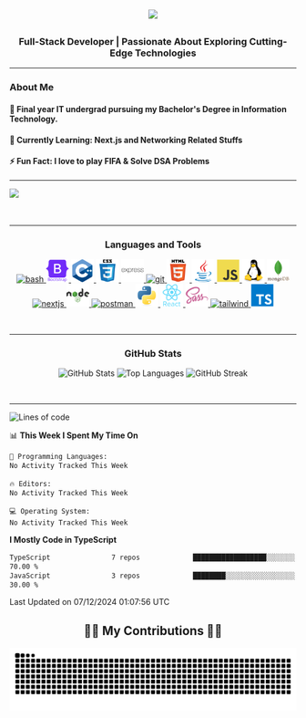 <h1 align="center">
  <img src="https://readme-typing-svg.herokuapp.com/?font=Righteous&size=30&center=true&vCenter=true&width=500&height=70&duration=2700&lines=Namaste🙏+I'm+अभय;Welcome+To+My+Coding+Dojo!👋;" />
</h1>
<h3 align="center">Full-Stack Developer | Passionate About Exploring Cutting-Edge Technologies</h3>
<hr/>


### About Me
 #### 🧠 **Final year IT undergrad pursuing my Bachelor's Degree in Information Technology.**
 #### 🌱 **Currently Learning**: Next.js and Networking Related Stuffs 
 #### ⚡ **Fun Fact**: I love to play FIFA & Solve DSA Problems
<hr/>

<p>
  <a href="https://spotify-github-profile.kittinanx.com/api/view.svg?uid=31sfm2cwtstqosqj3kuq6ykpoqxm&redirect=true">
    <img src="https://spotify-github-profile.kittinanx.com/api/view.svg?uid=31sfm2cwtstqosqj3kuq6ykpoqxm&cover_image=true&theme=default&show_offline=true&background_color=121212&interchange=true"/>
  </a>
</p>
<br/>
<hr/>
<h3 align="center">Languages and Tools</h3>
<p align="center">
  <a href="https://www.gnu.org/software/bash/" target="_blank" rel="noreferrer">
    <img src="https://www.vectorlogo.zone/logos/gnu_bash/gnu_bash-icon.svg" alt="bash" width="40" height="40"/>
  </a>
  <a href="https://getbootstrap.com" target="_blank" rel="noreferrer">
    <img src="https://raw.githubusercontent.com/devicons/devicon/master/icons/bootstrap/bootstrap-plain-wordmark.svg" alt="bootstrap" width="40" height="40"/>
  </a>
  <a href="https://www.w3schools.com/cpp/" target="_blank" rel="noreferrer">
    <img src="https://raw.githubusercontent.com/devicons/devicon/master/icons/cplusplus/cplusplus-original.svg" alt="cplusplus" width="40" height="40"/>
  </a>
  <a href="https://www.w3schools.com/css/" target="_blank" rel="noreferrer">
    <img src="https://raw.githubusercontent.com/devicons/devicon/master/icons/css3/css3-original-wordmark.svg" alt="css3" width="40" height="40"/>
  </a>
  <a href="https://expressjs.com" target="_blank" rel="noreferrer">
    <img src="https://raw.githubusercontent.com/devicons/devicon/master/icons/express/express-original-wordmark.svg" alt="express" width="40" height="40"/>
  </a>
  <a href="https://git-scm.com/" target="_blank" rel="noreferrer">
    <img src="https://www.vectorlogo.zone/logos/git-scm/git-scm-icon.svg" alt="git" width="40" height="40"/>
  </a>
  <a href="https://www.w3.org/html/" target="_blank" rel="noreferrer">
    <img src="https://raw.githubusercontent.com/devicons/devicon/master/icons/html5/html5-original-wordmark.svg" alt="html5" width="40" height="40"/>
  </a>
  <a href="https://www.java.com" target="_blank" rel="noreferrer">
    <img src="https://raw.githubusercontent.com/devicons/devicon/master/icons/java/java-original.svg" alt="java" width="40" height="40"/>
  </a>
  <a href="https://developer.mozilla.org/en-US/docs/Web/JavaScript" target="_blank" rel="noreferrer">
    <img src="https://raw.githubusercontent.com/devicons/devicon/master/icons/javascript/javascript-original.svg" alt="javascript" width="40" height="40"/>
  </a>
  <a href="https://www.linux.org/" target="_blank" rel="noreferrer">
    <img src="https://raw.githubusercontent.com/devicons/devicon/master/icons/linux/linux-original.svg" alt="linux" width="40" height="40"/>
  </a>
  <a href="https://www.mongodb.com/" target="_blank" rel="noreferrer">
    <img src="https://raw.githubusercontent.com/devicons/devicon/master/icons/mongodb/mongodb-original-wordmark.svg" alt="mongodb" width="40" height="40"/>
  </a>
  <a href="https://nextjs.org/" target="_blank" rel="noreferrer">
    <img src="https://cdn.worldvectorlogo.com/logos/nextjs-2.svg" alt="nextjs" width="40" height="40"/>
  </a>
  <a href="https://nodejs.org" target="_blank" rel="noreferrer">
    <img src="https://raw.githubusercontent.com/devicons/devicon/master/icons/nodejs/nodejs-original-wordmark.svg" alt="nodejs" width="40" height="40"/>
  </a>
  <a href="https://postman.com" target="_blank" rel="noreferrer">
    <img src="https://www.vectorlogo.zone/logos/getpostman/getpostman-icon.svg" alt="postman" width="40" height="40"/>
  </a>
  <a href="https://www.python.org" target="_blank" rel="noreferrer">
    <img src="https://raw.githubusercontent.com/devicons/devicon/master/icons/python/python-original.svg" alt="python" width="40" height="40"/>
  </a>
  <a href="https://reactjs.org/" target="_blank" rel="noreferrer">
    <img src="https://raw.githubusercontent.com/devicons/devicon/master/icons/react/react-original-wordmark.svg" alt="react" width="40" height="40"/>
  </a>
  <a href="https://sass-lang.com" target="_blank" rel="noreferrer">
    <img src="https://raw.githubusercontent.com/devicons/devicon/master/icons/sass/sass-original.svg" alt="sass" width="40" height="40"/>
  </a>
  <a href="https://tailwindcss.com/" target="_blank" rel="noreferrer">
    <img src="https://www.vectorlogo.zone/logos/tailwindcss/tailwindcss-icon.svg" alt="tailwind" width="40" height="40"/>
  </a>
  <a href="https://www.typescriptlang.org/" target="_blank" rel="noreferrer">
    <img src="https://raw.githubusercontent.com/devicons/devicon/master/icons/typescript/typescript-original.svg" alt="typescript" width="40" height="40"/>
  </a>
</p>

<br/>
<hr>
<h3 align="center">GitHub Stats</h3>
<p align="center">
  <img src="https://github-readme-stats.vercel.app/api?username=abhayshaw01&theme=dark&show_icons=true&locale=en" alt="GitHub Stats" />
  <img src="https://github-readme-stats.vercel.app/api/top-langs?username=abhayshaw01&theme=dark&show_icons=true&locale=en&layout=compact" alt="Top Languages" />
  <img src="https://github-readme-streak-stats.herokuapp.com/?user=abhayshaw01&theme=dark" alt="GitHub Streak" />

</p>

<br/>
<hr>

<!--START_SECTION:waka-->
![Lines of code](https://img.shields.io/badge/From%20Hello%20World%20I%27ve%20Written-73.4%20thousand%20lines%20of%20code-blue)

📊 **This Week I Spent My Time On** 

```text
💬 Programming Languages: 
No Activity Tracked This Week

🔥 Editors: 
No Activity Tracked This Week

💻 Operating System: 
No Activity Tracked This Week
```

**I Mostly Code in TypeScript** 

```text
TypeScript               7 repos             ██████████████████░░░░░░░   70.00 % 
JavaScript               3 repos             ████████░░░░░░░░░░░░░░░░░   30.00 % 
```




 Last Updated on 07/12/2024 01:07:56 UTC
<!--END_SECTION:waka-->


<div align="center">
  <h2>🐱‍👤 My Contributions 🐱‍👤</h2>
   <img alt="snake eating my contributions" src="https://raw.githubusercontent.com/AbhayShaw01/AbhayShaw01/output/github-contribution-grid-snake-dark.svg?palette=github-dar" />
</div>
